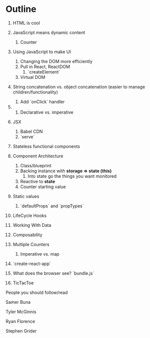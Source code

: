 # Outline

1. HTML is cool
2. JavaScript means dynamic content
   1. Counter
3. Using JavaScript to make UI
   1. Changing the DOM more efficiently
   2. Pull in React, ReactDOM
      1. \`createElement\`
   3. Virtual DOM
4. String concatenation vs. object concatenation \(easier to manage children/functionality\)
   1. Add \`onClick\` handler
5. 1. Declarative vs. imperative
6. JSX
   1. Babel CDN
   2. \`serve\`
7. Stateless functional components
8. Component Architecture
   1. Class/blueprint
   2. Backing instance with **storage =&gt; state \(this\)**
      1. Into state go the things you want monitored
   3. Reactive to **state**
   4. Counter starting value
9. Static values
   1. \`defaultProps\` and \`propTypes\`
10. LifeCycle Hooks
11. Working With Data
12. Composability
13. Multiple Counters
    1. Imperative vs. map
14. \`create-react-app\`
15. What does the browser see? \`bundle.js\`

1. TicTacToe

People you should follow/read

Samer Buna

Tyler McGinnis

Ryan Florence

Stephen Grider

